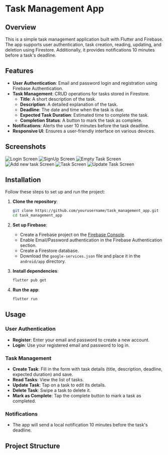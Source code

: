 # Task Management App

## Overview
This is a simple task management application built with Flutter and Firebase. The app supports user authentication, task creation, reading, updating, and deletion using Firestore. Additionally, it provides notifications 10 minutes before a task's deadline.

## Features
- **User Authentication**: Email and password login and registration using Firebase Authentication.
- **Task Management**: CRUD operations for tasks stored in Firestore.
  - **Title**: A short description of the task.
  - **Description**: A detailed explanation of the task.
  - **Deadline**: The date and time when the task is due.
  - **Expected Task Duration**: Estimated time to complete the task.
  - **Completion Status**: A button to mark the task as complete.
- **Notifications**: Alerts the user 10 minutes before the task deadline.
- **Responsive UI**: Ensures a user-friendly interface on various devices.

## Screenshots
![Login Screen](loginscreen.jpg) ![SignUp Screen](signupscreen.jpg) ![Empty Task Screen](emptytask.jpg)  ![Add new task Screen](addnewtask.jpg) ![Task Screen](taskscreen.jpg) ![Update Task Screen](updatetask.jpg)

## Installation
Follow these steps to set up and run the project:

1. **Clone the repository**:
    ```bash
    git clone https://github.com/yourusername/task_management_app.git
    cd task_management_app
    ```

2. **Set up Firebase**:
    - Create a Firebase project on the [Firebase Console](https://console.firebase.google.com/).
    - Enable Email/Password authentication in the Firebase Authentication section.
    - Create a Firestore database.
    - Download the `google-services.json` file and place it in the `android/app` directory.

3. **Install dependencies**:
    ```bash
    flutter pub get
    ```

4. **Run the app**:
    ```bash
    flutter run
    ```

## Usage

### User Authentication
- **Register**: Enter your email and password to create a new account.
- **Login**: Use your registered email and password to log in.

### Task Management
- **Create Task**: Fill in the form with task details (title, description, deadline, expected duration) and save.
- **Read Tasks**: View the list of tasks.
- **Update Task**: Tap on a task to edit its details.
- **Delete Task**: Swipe a task to delete it.
- **Mark as Complete**: Tap the complete button to mark a task as completed.

### Notifications
- The app will send a local notification 10 minutes before the task's deadline.

## Project Structure
